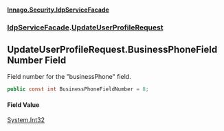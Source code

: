 #### [Innago\.Security\.IdpServiceFacade](../../index.md 'index')
### [IdpServiceFacade](../index.md 'IdpServiceFacade').[UpdateUserProfileRequest](index.md 'IdpServiceFacade\.UpdateUserProfileRequest')

## UpdateUserProfileRequest\.BusinessPhoneFieldNumber Field

Field number for the "businessPhone" field\.

```csharp
public const int BusinessPhoneFieldNumber = 8;
```

#### Field Value
[System\.Int32](https://learn.microsoft.com/en-us/dotnet/api/system.int32 'System\.Int32')